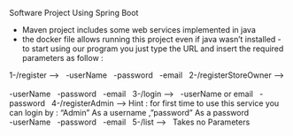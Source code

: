 Software Project Using Spring Boot 

- Maven project  includes some web services implemented in java
- the docker file allows running this project even if java wasn’t installed 
-to start using our program you just type the URL and insert the required parameters as follow :


1-/register -->
&nbsp;
-userName
&nbsp;
-password
&nbsp;
-email
&nbsp;
2-/registerStoreOwner --> 
&nbsp;	
-userName
&nbsp;
-password
&nbsp;
-email
&nbsp;
3-/login -->
&nbsp;
-userName or email
&nbsp;
-password
&nbsp;
4-/registerAdmin -->
Hint : for first time to use this service you can login by : “Admin” As a username ,”password” As a password 
&nbsp;	
-userName 
&nbsp;
-password
&nbsp;
-email
&nbsp;
5-/list	-->
&nbsp;
Takes no Parameters 
&nbsp;
&nbsp;
 <the README text file attached with project have more details about each service and how to run it successfully >
	
	

